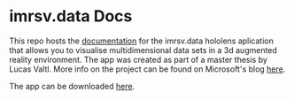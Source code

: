 #  imrsv.data Docs


This repo hosts the [documentation](https://github.com/lucasvaltl/imrsv.data-documentation/blob/master/Content.md) for the imrsv.data hololens aplication that allows you to visualise multidimensional data sets in a 3d augmented reality environment. The app was created as part of a master thesis by Lucas Valtl. More info on the project can be found on Microsoft's blog [here](https://techcommunity.microsoft.com/t5/educator-developer-blog/exploring-data-visualisation-in-mixed-reality-using-the/ba-p/379448). 

The app can be downloaded [here](https://www.microsoft.com/en-us/p/imrsvdata/9msxxfl8hj21).
